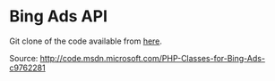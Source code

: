Bing Ads API
============

Git clone of the code available from [here](http://code.msdn.microsoft.com/PHP-Classes-for-Bing-Ads-c9762281).

Source: http://code.msdn.microsoft.com/PHP-Classes-for-Bing-Ads-c9762281
